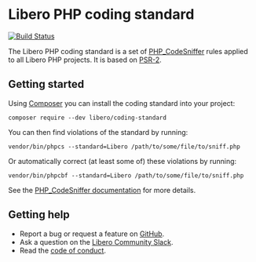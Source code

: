 Libero PHP coding standard
==========================

[![Build Status](https://travis-ci.com/libero/php-coding-standard.svg?branch=master)](https://travis-ci.com/libero/php-coding-standard)

The Libero PHP coding standard is a set of [PHP_CodeSniffer](https://github.com/squizlabs/PHP_CodeSniffer) rules applied to all Libero PHP projects. It is based on [PSR-2](https://www.php-fig.org/psr/psr-2/).

Getting started
---------------

Using [Composer](https://getcomposer.org/) you can install the coding standard into your project:

```
composer require --dev libero/coding-standard
```

You can then find violations of the standard by running:

```
vendor/bin/phpcs --standard=Libero /path/to/some/file/to/sniff.php
```

Or automatically correct (at least some of) these violations by running:

```
vendor/bin/phpcbf --standard=Libero /path/to/some/file/to/sniff.php
```

See the [PHP_CodeSniffer documentation](https://github.com/squizlabs/PHP_CodeSniffer/wiki) for more details.

Getting help
------------

- Report a bug or request a feature on [GitHub](https://github.com/libero/libero/issues/new/choose).
- Ask a question on the [Libero Community Slack](https://libero-community.slack.com/).
- Read the [code of conduct](https://libero.pub/code-of-conduct).
